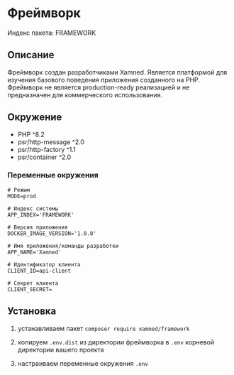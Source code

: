 Фреймворк
============================
Индекс пакета: FRAMEWORK

## Описание

Фреймворк создан разработчиками Xamned. Является платформой для изучения базового поведения приложения созданного на PHP. Фреймворк не является production-ready реализацией и не предназначен для коммерческого использования.

## Окружение

* PHP ^8.2
* psr/http-message ^2.0
* psr/http-factory ^1.1
* psr/container ^2.0

### Переменные окружения

```
# Режим
MODE=prod

# Индекс системы
APP_INDEX='FRAMEWORK'

# Версия приложения
DOCKER_IMAGE_VERSION='1.0.0'

# Имя приложения/команды разработки
APP_NAME='Xamned'

# Идентификатор клиента
CLIENT_ID=api-client

# Секрет клиента
CLIENT_SECRET=
```

## Установка

1. устанавливаем пакет `composer require xamned/framework`

2. копируем `.env.dist` из директории фреймворка в `.env` корневой директории вашего проекта 

3. настраиваем переменные окружения `.env`
